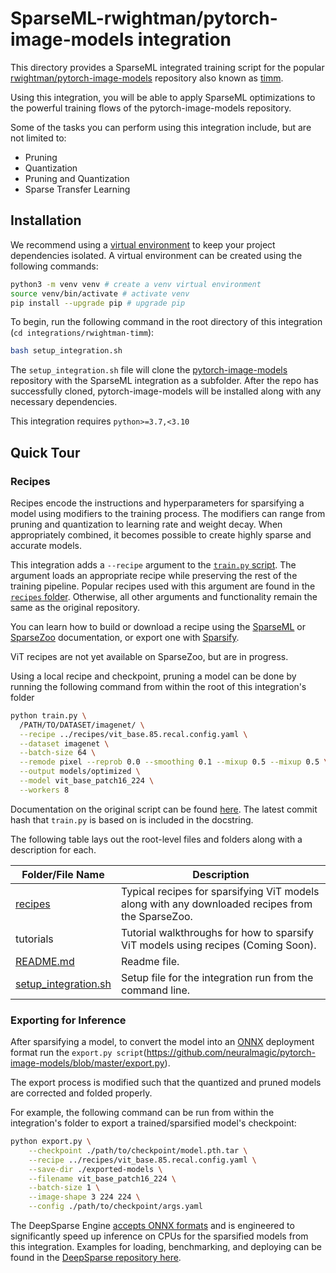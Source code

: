 <!--
Copyright (c) 2021 - present / Neuralmagic, Inc. All Rights Reserved.

Licensed under the Apache License, Version 2.0 (the "License");
you may not use this file except in compliance with the License.
You may obtain a copy of the License at

   http://www.apache.org/licenses/LICENSE-2.0

Unless required by applicable law or agreed to in writing,
software distributed under the License is distributed on an "AS IS" BASIS,
WITHOUT WARRANTIES OR CONDITIONS OF ANY KIND, either express or implied.
See the License for the specific language governing permissions and
limitations under the License.
-->

# SparseML-rwightman/pytorch-image-models integration
This directory provides a SparseML integrated training script for the popular
[rwightman/pytorch-image-models](https://github.com/rwightman/pytorch-image-models)
repository also known as [timm](https://pypi.org/project/timm/).

Using this integration, you will be able to apply SparseML optimizations
to the powerful training flows of the pytorch-image-models repository.

Some of the tasks you can perform using this integration include, but are not limited to:
* Pruning
* Quantization
* Pruning and Quantization
* Sparse Transfer Learning

## Installation
We recommend using a [virtual environment](https://docs.python.org/3/library/venv.html) to keep your project dependencies isolated.
A virtual environment can be created using the following commands:

```bash
python3 -m venv venv # create a venv virtual environment
source venv/bin/activate # activate venv
pip install --upgrade pip # upgrade pip
```

To begin, run the following command in the root directory of this integration (`cd integrations/rwightman-timm`):
```bash
bash setup_integration.sh
```

The `setup_integration.sh` file will clone the [pytorch-image-models](https://github.com/neuralmagic/pytorch-image-models.git) repository with the SparseML integration as a subfolder.
After the repo has successfully cloned, pytorch-image-models will be installed along with any necessary dependencies.

This integration requires `python>=3.7,<3.10`

## Quick Tour
### Recipes
Recipes encode the instructions and hyperparameters for sparsifying a model using modifiers to the training process.
The modifiers can range from pruning and quantization to learning rate and weight decay.
When appropriately combined, it becomes possible to create highly sparse and accurate models.

This integration adds a `--recipe` argument to the 
[`train.py` script](https://github.com/neuralmagic/pytorch-image-models/blob/master/train.py).
The argument loads an appropriate recipe while preserving the rest of the training pipeline.
Popular recipes used with this argument are found in the [`recipes` folder](./recipes).
Otherwise, all other arguments and functionality remain the same as the original repository.

You can learn how to build or download a recipe using the
[SparseML](https://github.com/neuralmagic/sparseml)
or [SparseZoo](https://github.com/neuralmagic/sparsezoo)
documentation, or export one with [Sparsify](https://github.com/neuralmagic/sparsify).

ViT recipes are not yet available on SparseZoo, but are in progress.

Using a local recipe and checkpoint, pruning a model can be done by running the following command from within the root of this integration's folder
```bash
python train.py \
  /PATH/TO/DATASET/imagenet/ \
  --recipe ../recipes/vit_base.85.recal.config.yaml \
  --dataset imagenet \
  --batch-size 64 \
  --remode pixel --reprob 0.0 --smoothing 0.1 --mixup 0.5 --mixup 0.5 \
  --output models/optimized \
  --model vit_base_patch16_224 \
  --workers 8 
```  

Documentation on the original script can be found
[here](https://huggingface.co/docs/timm/training_script).
The latest commit hash that `train.py` is based on is included in the docstring.


The following table lays out the root-level files and folders along with a description for each.

| Folder/File Name     | Description                                                                                                           |
|----------------------|-----------------------------------------------------------------------------------------------------------------------|
| [recipes](./recipes)              | Typical recipes for sparsifying ViT models along with any downloaded recipes from the SparseZoo.                      |
| tutorials            | Tutorial walkthroughs for how to sparsify ViT models using recipes (Coming Soon).                                                   |          |
| [README.md](./README.md)            | Readme file.                                                                                                        |
| [setup_integration.sh](./setup_integration.sh) | Setup file for the integration run from the command line.   

### Exporting for Inference

After sparsifying a model, to convert the model into an [ONNX](https://onnx.ai/) deployment format run the `export.py script`(https://github.com/neuralmagic/pytorch-image-models/blob/master/export.py).

The export process is modified such that the quantized and pruned models are corrected and folded properly.

For example, the following command can be run from within the integration's folder to export a trained/sparsified model's checkpoint:
```bash
python export.py \
    --checkpoint ./path/to/checkpoint/model.pth.tar \
    --recipe ../recipes/vit_base.85.recal.config.yaml \
    --save-dir ./exported-models \
    --filename vit_base_patch16_224 \
    --batch-size 1 \
    --image-shape 3 224 224 \
    --config ./path/to/checkpoint/args.yaml
```

The DeepSparse Engine [accepts ONNX formats](https://docs.neuralmagic.com/archive/sparseml/source/onnx_export.html) and is engineered to significantly speed up inference on CPUs for the sparsified models from this integration.
Examples for loading, benchmarking, and deploying can be found in the [DeepSparse repository here](https://github.com/neuralmagic/deepsparse).